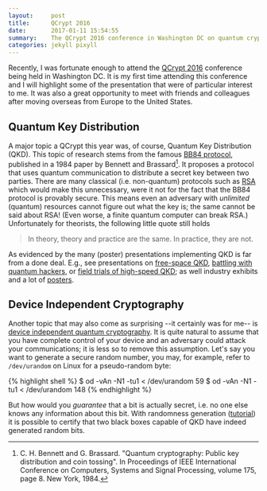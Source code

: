```yaml
---
layout:     post
title:      QCrypt 2016
date:       2017-01-11 15:54:55
summary:    The QCrypt 2016 conference in Washington DC on quantum cryptography.
categories: jekyll pixyll
---
```


Recently, I was fortunate enough to attend the [QCrypt 2016](http://2016.qcrypt.net/) conference being held in Washington DC.
It is my first time attending this conference and I will highlight some of the presentation that
were of particular interest to me.
It was also a great opportunity to meet with friends and colleagues after moving overseas
from Europe to the United States.

## Quantum Key Distribution
A major topic a QCrypt this year was, of course, Quantum Key Distribution (QKD).
This topic of research stems from the famous [BB84 protocol](https://en.wikipedia.org/wiki/BB84), published in a 1984 paper by Bennett and Brassard[^1].
It proposes a protocol that uses quantum communication to distribute a secret key between two parties.
There are many classical (i.e. non-quantum) protocols such as [RSA](https://en.wikipedia.org/wiki/RSA_(cryptosystem))
which would make this unnecessary,
were it not for the fact that the BB84 protocol is provably secure.
This means even an adversary with _unlimited_ (quantum) resources cannot figure out what the key is;
the same cannot be said about RSA!
(Even worse, a finite quantum computer can break RSA.)
Unfortunately for theorists, the following little quote still holds

> In theory, theory and practice are the same. In practice, they are not.

As evidenced by the many (poster) presentations implementing QKD is far from a done deal.
E.g., see presentations on [free-space QKD](http://2016.qcrypt.net/invited-talks#jennewein),
[battling with quantum hackers](http://2016.qcrypt.net/invited-talks/#lo),
or [field trials of high-speed QKD](http://2016.qcrypt.net/contributed-talks/#dixon);
as well industry exhibits and a lot of [posters](http://2016.qcrypt.net/posters/).

## Device Independent Cryptography
Another topic that may also come as surprising --it certainly was for me-- is
[device independent quantum cryptography](https://en.wikipedia.org/wiki/Device-independent_quantum_cryptography).
It is quite natural to assume that you have complete control of your device
and an adversary could attack your communications;
it is less so to remove this assumption.
Let's say you want to generate a secure random number,
you may, for example, refer to `/dev/urandom` on Linux for a pseudo-random byte:

{% highlight shell %}
$ od -vAn -N1 -tu1 < /dev/urandom 
59
$ od -vAn -N1 -tu1 < /dev/urandom 
148
{% endhighlight %}

But how would you _guarantee_ that a bit is actually secret,
i.e. no one else knows any information about this bit.
With randomness generation ([tutorial](http://2016.qcrypt.net/tutorials-2/#colbeck))
it is possible to certify that two black boxes capable of QKD have indeed generated random bits.



[^1]: C. H. Bennett and G. Brassard. "Quantum cryptography: Public key distribution and coin tossing". In Proceedings of IEEE International Conference on Computers, Systems and Signal Processing, volume 175, page 8. New York, 1984. 
